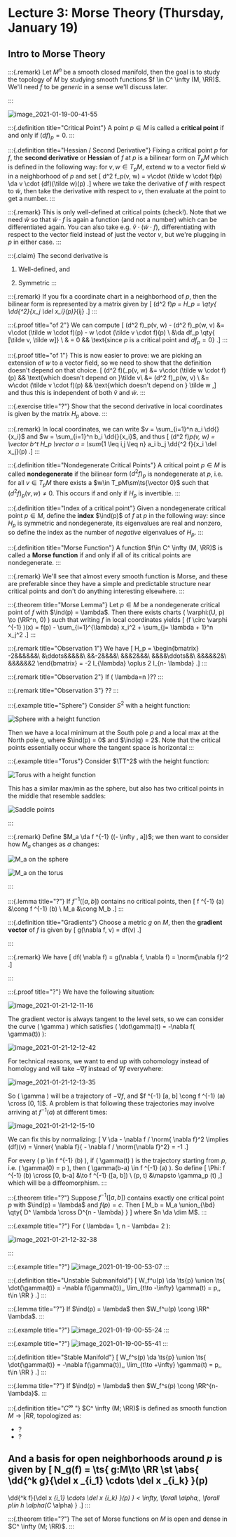 # Lecture 3: Morse Theory (Thursday, January 19)

## Intro to Morse Theory


:::{.remark}
Let $M^n$ be a smooth closed manifold, then the goal is to study the topology of $M$ by studying smooth functions $f \in C^ \infty (M, \RR)$.
We'll need $f$ to be *generic* in a sense we'll discuss later.

:::



![image_2021-01-19-00-41-55](figures/image_2021-01-19-00-41-55.png)

:::{.definition title="Critical Point"}
A point $p\in M$ is called a **critical point** if and only if $(df)_p = 0$.
:::

:::{.definition title="Hessian / Second Derivative"}
Fixing a critical point $p$ for $f$, the **second derivative** or **Hessian** of $f$ at $p$ is a bilinear form on $T_pM$ which is defined in the following way:
for $v, w\in T_p M$, extend $w$ to a vector field $\tilde w$ in a neighborhood of $p$ and set
\[
d^2 f_p(v, w) = v\cdot (\tilde w \cdot f)(p) \da v \cdot (df)(\tilde w)(p)
.\]
where we take the derivative of $f$ with respect to $\tilde w$, then take the derivative with respect to $v$, then evaluate at the point to get a number.
:::

:::{.remark}
This is only well-defined at critical points (check!).
Note that we need $\tilde w$ so that $\tilde w \cdot f$ is again a function (and not a number) which can be differentiated again.
You can also take e.g. $\tilde v \cdot (\tilde w \cdot f)$, differentiating with respect to the vector field instead of just the vector $v$, but we're plugging in $p$ in either case.
:::

:::{.claim}
The second derivative is 

1. Well-defined, and

2. Symmetric
:::

:::{.remark}
If you fix a coordinate chart in a neighborhood of $p$, then the bilinear form is represented by a matrix given by
\[
(d^2 f)_p = H_p =  \qty{ \dd{^2}{x_j \del x_i}(p)}_{ij}
.\]
:::

:::{.proof title="of 2"}
We can compute
\[
(d^2 f)_p(v, w) - (d^2 f)_p(w, v) 
&= v\cdot (\tilde w \cdot f)(p) - w \cdot (\tilde v \cdot f)(p) \\
&\da df_p \qty{ [\tilde v, \tilde w]} \\
& = 0 && \text{since $p$ is a critical point and $df_p = 0$}
.\]
:::

:::{.proof title="of 1"}
This is now easier to prove: we are picking an extension of $w$ to a vector field, so we need to show that the definition doesn't depend on that choice.
\[
(d^2 f)(_p(v, w) 
&= v\cdot (\tilde w \cdot f)(p) && \text{which doesn't depend on }\tilde v\\
&= (d^2 f)_p(w, v) \\
&= w\cdot (\tilde v \cdot f)(p) && \text{which doesn't depend on } \tilde w
,\]
and thus this is independent of both $\tilde v$ and $\tilde w$.
:::

:::{.exercise title="?"}
Show that the second derivative in local coordinates is given by the matrix $H_p$ above.
:::

:::{.remark}
In local coordinates, we can write $v = \sum_{i=1}^n a_i \dd{}{x_i}$ and $w = \sum_{i=1}^n b_i \dd{}{x_i}$, and thus
\[
(d^2 f)_p(v, w) = \vector b^t H_p \vector a = \sum_{1 \leq i,j \leq n} a_i b_j \dd{^2 f}{x_i \del x_j}(p)
.\]
:::

:::{.definition title="Nondegenerate Critical Points"}
A critical point $p\in M$ is called **nondegenerate** if the bilinear form $(d^2 f)_p$ is nondegenerate at $p$, i.e. for all $v\in T_p M$ there exists a $w\in T_pM\sm\ts{\vector 0}$ such that $(d^2 f)_p(v, w) \neq 0$.
This occurs if and only if $H_p$ is invertible.
:::

:::{.definition title="Index of a critical point"}
Given a nondegenerate critical point $p\in M$, define the **index** $\ind(p)$ of $f$ at $p$ in the following way: since $H_p$ is symmetric and nondegenerate, its eigenvalues are real and nonzero, so define the index as the number of *negative* eigenvalues of $H_p$.
:::

:::{.definition title="Morse Function"}
A function $f\in C^ \infty (M, \RR)$ is called a **Morse function** if and only if all of its critical points are nondegenerate.
:::

:::{.remark}
We'll see that almost every smooth function is Morse, and these are preferable since they have a simple and predictable structure near critical points and don't do anything interesting elsewhere.
:::



:::{.theorem title="Morse Lemma"}
Let $p\in M$ be a nondegenerate critical point of $f$ with $\ind(p) = \lambda$.
Then there exists charts \( \varphi:(U, p) \to (\RR^n, 0) \) such that writing $f$ in local coordinates yields 
\[
(f \circ \varphi ^{-1} )(x) = f(p) - \sum_{i=1}^{\lambda} x_i^2 + \sum_{j= \lambda + 1}^n x_j^2
.\]
:::


:::{.remark title="Observation 1"}
We have
\[
H_p = 
\begin{bmatrix}
-2&&&&&&\\
&\ddots&&&&&\\
&&-2&&&&\\
&&&2&&&\\
&&&&\ddots&&\\
&&&&&2&\\
&&&&&&2
\end{bmatrix}
= -2 I_{\lambda} \oplus 2 I_{n- \lambda}
.\]
:::


:::{.remark title="Observation 2"}
If \( \lambda=n \)??
:::


:::{.remark title="Observation 3"}
??
:::

:::{.example title="Sphere"}
Consider $S^2$ with a height function:

![Sphere with a height function](figures/image_2021-01-19-00-49-32.png)

Then we have a local minimum at the South pole $p$ and a local max at the North pole $q$, where $\ind(p) = 0$ and $\ind(q) = 2$.
Note that the critical points essentially occur where the tangent space is horizontal
:::

:::{.example title="Torus"}
Consider $\TT^2$ with the height function:

![Torus with a height function](figures/image_2021-01-19-00-49-53.png)

This has a similar max/min as the sphere, but also has two critical points in the middle that resemble saddles:

![Saddle points](figures/image_2021-01-21-12-04-50.png)

:::

:::{.remark}
Define $M_a \da f ^{-1} ((- \infty , a])$; we then want to consider how $M_a$ changes as $a$ changes:

![$M_a$ on the sphere](figures/image_2021-01-21-12-06-29.png)

![$M_a$ on the torus](figures/image_2021-01-21-12-06-49.png)

:::

:::{.lemma title="?"}
If $f ^{-1} ([a, b])$ contains no critical points, then 
\[
f ^{-1} (a) &\cong f ^{-1} (b) \\
M_a &\cong M_b
.\]
:::


:::{.definition title="Gradients"}
Choose a metric $g$ on $M$, then the **gradient vector** of $f$ is given by 
\[
g(\nabla f, v) = df(v)
.\]

:::


:::{.remark}
We have
\[
df( \nabla f) = g(\nabla f, \nabla f) = \norm{\nabla f}^2
.\]

:::


:::{.proof title="?"}
We have the following situation:

![image_2021-01-21-12-11-16](figures/image_2021-01-21-12-11-16.png)

The gradient vector is always tangent to the level sets, so we can consider the curve \( \gamma \) which satisfies \( \dot\gamma(t) = -\nabla f( \gamma(t)) \):

![image_2021-01-21-12-12-42](figures/image_2021-01-21-12-12-42.png)

For technical reasons, we want to end up with cohomology instead of homology and will take $-\nabla f$ instead of $\nabla f$ everywhere:

![image_2021-01-21-12-13-35](figures/image_2021-01-21-12-13-35.png)

So \( \gamma \) will be a trajectory of $- \nabla f$, and $f ^{-1} [a, b] \cong f ^{-1} (a) \cross [0, 1]$.
A problem is that following these trajectories may involve arriving at $f ^{-1} (a)$ at different times:

![image_2021-01-21-12-15-10](figures/image_2021-01-21-12-15-10.png)

We can fix this by normalizing:
\[
V \da - \nabla f / \norm{ \nabla f}^2 \implies (df)(v) = \inner{ \nabla f}{ - \nabla f / \norm{\nabla f}^2} = -1
.\]

For every \( p \in f ^{-1} (b) \), if \( \gamma(t) \) is the trajectory starting from $p$, i.e. \( \gamma(0) = p \), then \( \gamma(b-a) \in f ^{-1} (a) \).
So define
\[
\Phi: f ^{-1} (b) \cross [0, b-a] &\to f ^{-1} ([a, b]) \\
(p, t) &\mapsto \gamma_p (t)
,\]
which will be a diffeomorphism.
:::

:::{.theorem title="?"}
Suppose $f ^{-1} ([a, b])$ contains exactly one critical point $p$ with $\ind(p) = \lambda$ and $f(p) = c$. 
Then
\[
M_b = M_a \union_{\bd} \qty{ D^ \lambda \cross D^{n - \lambda} }
\]
where $n \da \dim M$.
:::


:::{.example title="?"}
For \( \lambda= 1, n - \lambda= 2 \):

![image_2021-01-21-12-32-38](figures/image_2021-01-21-12-32-38.png)

:::

:::{.example title="?"}
![image_2021-01-19-00-53-07](figures/image_2021-01-19-00-53-07.png)
:::


:::{.definition title="Unstable Submanifold"}
\[
W_f^u(p) \da \ts{p} \union \ts{
\dot{\gamma(t)} = -\nabla f(\gamma(t)),\, \lim_{t\to -\infty} \gamma(t) = p,\, t\in \RR
}
.\]
:::


:::{.lemma title="?"}
If $\ind(p) = \lambda$ then $W_f^u(p) \cong \RR^ \lambda$.
:::


:::{.example title="?"}
![image_2021-01-19-00-55-24](figures/image_2021-01-19-00-55-24.png)
:::


:::{.example title="?"}
![image_2021-01-19-00-55-41](figures/image_2021-01-19-00-55-41.png)
:::


:::{.definition title="Stable Manifold"}
\[
W_f^s(p) \da \ts{p} \union \ts{
\dot{\gamma(t)} = -\nabla f(\gamma(t)),\, \lim_{t\to +\infty} \gamma(t) = p,\, t\in \RR
}
.\]
:::


:::{.lemma title="?"}
If $\ind(p) = \lambda$ then $W_f^s(p) \cong \RR^{n- \lambda}$.
:::


:::{.definition title="$C^\infty$ "}
$C^ \infty (M; \RR)$ is defined as smooth function $M\to |RR$, topologized as:

- ?
- ?

And a basis for open neighborhoods around $p$ is given by 
\[
N_g(f) = \ts{
g:M\to \RR \st
\abs{
\dd{^k g}{\del x _{i_1} \cdots \del x _{i_k} }(p)
- 
\dd{^k f}{\del x _{i_1} \cdots \del x _{i_k} }(p)
} < \infty\, \forall \alpha,\, \forall p\in h_ \alpha(C_ \alpha)
}
.\]
:::

:::{.theorem title="?"}
The set of Morse functions on $M$ is open and dense in $C^ \infty (M; \RR)$.
:::







